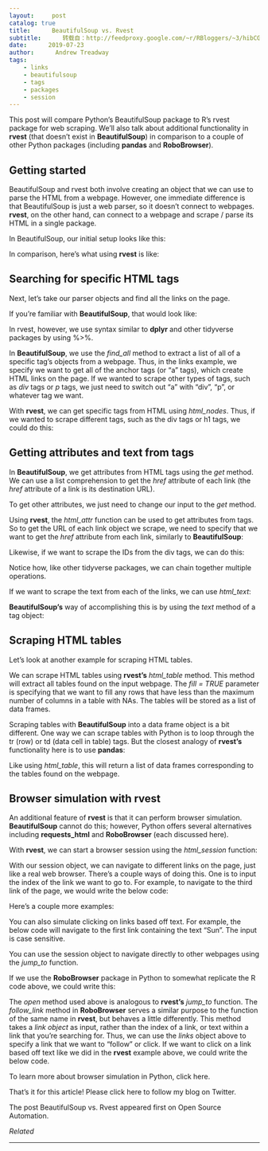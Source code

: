 ```yaml
---
layout:     post
catalog: true
title:      BeautifulSoup vs. Rvest
subtitle:      转载自：http://feedproxy.google.com/~r/RBloggers/~3/hibCGpus0qY/
date:      2019-07-23
author:      Andrew Treadway
tags:
    - links
    - beautifulsoup
    - tags
    - packages
    - session
---
```


This post will compare Python’s BeautifulSoup package to R’s rvest package for web scraping. We’ll also talk about additional functionality in **rvest** (that doesn’t exist in **BeautifulSoup**) in comparison to a couple of other Python packages (including **pandas** and **RoboBrowser**).

## **Getting started**


BeautifulSoup and rvest both involve creating an object that we can use to parse the HTML from a webpage. However, one immediate difference is that BeautifulSoup is just a web parser, so it doesn’t connect to webpages. **rvest**, on the other hand, can connect to a webpage and scrape / parse its HTML in a single package.

In BeautifulSoup, our initial setup looks like this:

In comparison, here’s what using **rvest** is like:

## **Searching for specific HTML tags**


Next, let’s take our parser objects and find all the links on the page.

If you’re familiar with **BeautifulSoup**, that would look like:

In rvest, however, we use syntax similar to **dplyr** and other tidyverse packages by using %>%.

In **BeautifulSoup**, we use the *find_all* method to extract a list of all of a specific tag’s objects from a webpage. Thus, in the links example, we specify we want to get all of the anchor tags (or “a” tags), which create HTML links on the page. If we wanted to scrape other types of tags, such as *div* tags or *p* tags, we just need to switch out “a” with “div”, “p”, or whatever tag we want.

With **rvest**, we can get specific tags from HTML using *html_nodes*. Thus, if we wanted to scrape different tags, such as the div tags or h1 tags, we could do this:

## **Getting attributes and text from tags**


In **BeautifulSoup**, we get attributes from HTML tags using the *get* method. We can use a list comprehension to get the *href* attribute of each link (the *href* attribute of a link is its destination URL).

To get other attributes, we just need to change our input to the *get* method.

Using **rvest**, the *html_attr* function can be used to get attributes from tags. So to get the URL of each link object we scrape, we need to specify that we want to get the *href* attribute from each link, similarly to **BeautifulSoup**:

Likewise, if we want to scrape the IDs from the div tags, we can do this:

Notice how, like other tidyverse packages, we can chain together multiple operations.

If we want to scrape the text from each of the links, we can use *html_text*:

**BeautifulSoup’s** way of accomplishing this is by using the *text* method of a tag object:

## **Scraping HTML tables**

Let’s look at another example for scraping HTML tables.

We can scrape HTML tables using **rvest’s** *html_table* method. This method will extract all tables found on the input webpage. The *fill = TRUE* parameter is specifying that we want to fill any rows that have less than the maximum number of columns in a table with NAs. The tables will be stored as a list of data frames.

Scraping tables with **BeautifulSoup** into a data frame object is a bit different. One way we can scrape tables with Python is to loop through the tr (row) or td (data cell in table) tags. But the closest analogy of **rvest’s** functionality here is to use **pandas**:

Like using *html_table*, this will return a list of data frames corresponding to the tables found on the webpage.

## **Browser simulation with rvest**

An additional feature of **rvest** is that it can perform browser simulation. **BeautifulSoup** cannot do this; however, Python offers several alternatives including **requests_html** and **RoboBrowser** (each discussed here).

With **rvest**, we can start a browser session using the *html_session* function:

With our session object, we can navigate to different links on the page, just like a real web browser. There’s a couple ways of doing this. One is to input the index of the link we want to go to. For example, to navigate to the third link of the page, we would write the below code:

Here’s a couple more examples:

You can also simulate clicking on links based off text. For example, the below code will navigate to the first link containing the text “Sun”. The input is case sensitive.

You can use the session object to navigate directly to other webpages using the *jump_to* function.

If we use the **RoboBrowser** package in Python to somewhat replicate the R code above, we could write this:

The *open* method used above is analogous to **rvest’s** *jump_to* function. The *follow_link* method in **RoboBrowser** serves a similar purpose to the function of the same name in **rvest**, but behaves a little differently. This method takes a *link object* as input, rather than the index of a link, or text within a link that you’re searching for. Thus, we can use the *links* object above to specify a link that we want to “follow” or click. If we want to click on a link based off text like we did in the **rvest** example above, we could write the below code.

To learn more about browser simulation in Python, click here.

That’s it for this article! Please click here to follow my blog on Twitter.

The post BeautifulSoup vs. Rvest appeared first on Open Source Automation.


*Related*







---
